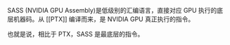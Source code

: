 SASS (NVIDIA GPU Assembly)是低级别的汇编语言，直接对应 GPU 执行的底层机器码。从 [[PTX]] 编译而来，是 NVIDIA GPU 真正执行的指令。

也就是说，相比于 PTX，SASS 是最底层的指令。
